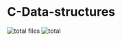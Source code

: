 # C-Data-structures
![total files](https://img.shields.io/badge/total%20files-44-%23607d8b.svg)
![total](https://img.shields.io/badge/total%20lines-3982-%232196f3.svg)

